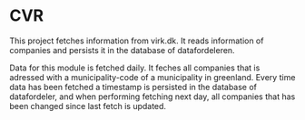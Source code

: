 CVR
============

This project fetches information from virk.dk.
It reads information of companies and persists it in the database of datafordeleren.

Data for this module is fetched daily.
It feches all companies that is adressed with a municipality-code of a municipality in greenland.
Every time data has been fetched a timestamp is persisted in the database of datafordeler, and when performing fetching next day, all companies that has been changed since last fetch is updated.



